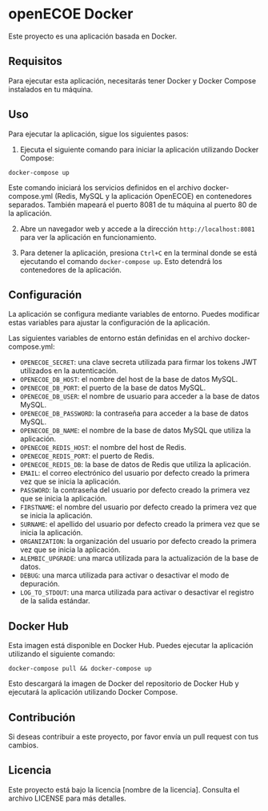 # openECOE Docker

Este proyecto es una aplicación basada en Docker.

## Requisitos

Para ejecutar esta aplicación, necesitarás tener Docker y Docker Compose instalados en tu máquina.

## Uso

Para ejecutar la aplicación, sigue los siguientes pasos:

1. Ejecuta el siguiente comando para iniciar la aplicación utilizando Docker Compose:

```
docker-compose up
```

Este comando iniciará los servicios definidos en el archivo docker-compose.yml (Redis, MySQL y la aplicación OpenECOE) en contenedores separados. También mapeará el puerto 8081 de tu máquina al puerto 80 de la aplicación.

2. Abre un navegador web y accede a la dirección `http://localhost:8081` para ver la aplicación en funcionamiento.

3. Para detener la aplicación, presiona `Ctrl+C` en la terminal donde se está ejecutando el comando `docker-compose up`. Esto detendrá los contenedores de la aplicación.

## Configuración

La aplicación se configura mediante variables de entorno. Puedes modificar estas variables para ajustar la configuración de la aplicación.

Las siguientes variables de entorno están definidas en el archivo docker-compose.yml:

- `OPENECOE_SECRET`: una clave secreta utilizada para firmar los tokens JWT utilizados en la autenticación.
- `OPENECOE_DB_HOST`: el nombre del host de la base de datos MySQL.
- `OPENECOE_DB_PORT`: el puerto de la base de datos MySQL.
- `OPENECOE_DB_USER`: el nombre de usuario para acceder a la base de datos MySQL.
- `OPENECOE_DB_PASSWORD`: la contraseña para acceder a la base de datos MySQL.
- `OPENECOE_DB_NAME`: el nombre de la base de datos MySQL que utiliza la aplicación.
- `OPENECOE_REDIS_HOST`: el nombre del host de Redis.
- `OPENECOE_REDIS_PORT`: el puerto de Redis.
- `OPENECOE_REDIS_DB`: la base de datos de Redis que utiliza la aplicación.
- `EMAIL`: el correo electrónico del usuario por defecto creado la primera vez que se inicia la aplicación.
- `PASSWORD`: la contraseña del usuario por defecto creado la primera vez que se inicia la aplicación.
- `FIRSTNAME`: el nombre del usuario por defecto creado la primera vez que se inicia la aplicación.
- `SURNAME`: el apellido del usuario por defecto creado la primera vez que se inicia la aplicación.
- `ORGANIZATION`: la organización del usuario por defecto creado la primera vez que se inicia la aplicación.
- `ALEMBIC_UPGRADE`: una marca utilizada para la actualización de la base de datos.
- `DEBUG`: una marca utilizada para activar o desactivar el modo de depuración.
- `LOG_TO_STDOUT`: una marca utilizada para activar o desactivar el registro de la salida estándar.

## Docker Hub

Esta imagen está disponible en Docker Hub. Puedes ejecutar la aplicación utilizando el siguiente comando:
```
docker-compose pull && docker-compose up
```

Esto descargará la imagen de Docker del repositorio de Docker Hub y ejecutará la aplicación utilizando Docker Compose.

## Contribución

Si deseas contribuir a este proyecto, por favor envía un pull request con tus cambios.

## Licencia

Este proyecto está bajo la licencia [nombre de la licencia]. Consulta el archivo LICENSE para más detalles.
